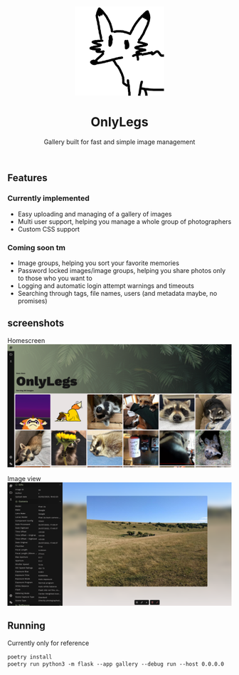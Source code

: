 <div align="center">
    <img src="OnlyLegs.png" width="200" height="200"/>
    <h1>OnlyLegs</h1>
    <p>Gallery built for fast and simple image management</p>
</div>

<br>

## Features
### Currently implemented
- Easy uploading and managing of a gallery of images
- Multi user support, helping you manage a whole group of photographers
- Custom CSS support

### Coming soon tm
- Image groups, helping you sort your favorite memories
- Password locked images/image groups, helping you share photos only to those who you want to
- Logging and automatic login attempt warnings and timeouts
- Searching through tags, file names, users (and metadata maybe, no promises)

## screenshots

Homescreen
![screenshot](homepage.png)

Image view
![screenshot](imageview.png)

## Running
Currently only for reference

    poetry install
    poetry run python3 -m flask --app gallery --debug run --host 0.0.0.0